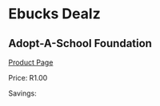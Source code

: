 
# Ebucks Dealz
## Adopt-A-School Foundation
[Product Page](https://www.ebucks.com/web/shop/productSelected.do?prodId=216821398&catId=365579701)

Price: R1.00

Savings: 


	